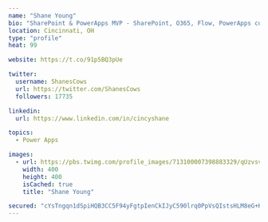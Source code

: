```yaml
---
name: "Shane Young"
bio: "SharePoint & PowerApps MVP - SharePoint, O365, Flow, PowerApps consulting? @PowerApps911 | Pure Snark? You found it."
location: Cincinnati, OH
type: "profile"
heat: 99

website: https://t.co/91p5BQ3pUe

twitter:
  username: ShanesCows
  url: https://twitter.com/ShanesCows
  followers: 17735

linkedin:
  url: https://www.linkedin.com/in/cincyshane

topics:
  - Power Apps

images:
  - url: https://pbs.twimg.com/profile_images/713100007398883329/qUzvsvQ3_400x400.jpg
    width: 400
    height: 400
    isCached: true
    title: "Shane Young"

secured: "cYsTngqn1dSpiHQB3CC5F94yFgtpIenCkIJyC590lrq0PpVsQIstsHLM8eG+KVkdbDhfZnT/UxlKZVsi65SnBhmmTvyoow1f/gGfW89yIxRkMsW8cgVUrFTwabW8YDKxttWzg5WSeeXpLQTNMgmfrZ1ax1ImsYKDhUbmfXeUCB7hW3gpWmYRqCXQPlTtPTXe56ozb0tSz89/AtEHo7yIlrNHWe2YmjYDxXb/OtQ9NRIJ/MPLuXNEldfnARr/beqwZG6VD+7dumfDotNSTRuYTbWvgHMkkDHqgn3X1euiapAuLYxEJotGnAyRk7o9P1nzf8vsfPTW0w9vLEz0FW7M8kGxzMTq5SDJq4Vjo6bVnLERgvDoAIIeLkc4vHyHo1vBwW9JZfLDNhGAvneVoMttsp9BqOeGw4uNyq4hjjKjnYA=;duNUVpfcxAUY0V0KvzI3hA=="
---
```



